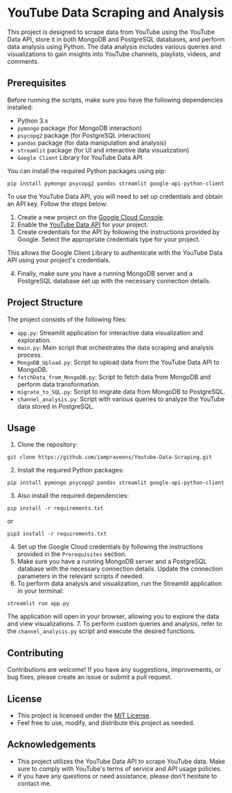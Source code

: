 # YouTube Data Scraping and Analysis

This project is designed to scrape data from YouTube using the YouTube Data API, store it in both MongoDB and PostgreSQL databases, and perform data analysis using Python. The data analysis includes various queries and visualizations to gain insights into YouTube channels, playlists, videos, and comments.

## Prerequisites

Before running the scripts, make sure you have the following dependencies installed:

- Python 3.x
- `pymongo` package (for MongoDB interaction)
- `psycopg2` package (for PostgreSQL interaction)
- `pandas` package (for data manipulation and analysis)
- `streamlit` package (for UI and interactive data visualization)
- `Google Client` Library for YouTube Data API

You can install the required Python packages using pip:
```
pip install pymongo psycopg2 pandas streamlit google-api-python-client
```

To use the YouTube Data API, you will need to set up credentials and obtain an API key. Follow the steps below:

1. Create a new project on the [Google Cloud Console](https://console.cloud.google.com/).
2. Enable the [YouTube Data API](https://console.cloud.google.com/apis/library) for your project.
3. Create credentials for the API by following the instructions provided by Google. Select the appropriate credentials type for your project.

This allows the Google Client Library to authenticate with the YouTube Data API using your project's credentials.

4. Finally, make sure you have a running MongoDB server and a PostgreSQL database set up with the necessary connection details.

## Project Structure

The project consists of the following files:

- `app.py`: Streamlit application for interactive data visualization and exploration.
- `main.py`: Main script that orchestrates the data scraping and analysis process.
- `MongoDB_Upload.py`: Script to upload data from the YouTube Data API to MongoDB.
- `fetchData_from_MongoDB.py`: Script to fetch data from MongoDB and perform data transformation.
- `migrate_to_SQL.py`: Script to migrate data from MongoDB to PostgreSQL.
- `channel_analysis.py`: Script with various queries to analyze the YouTube data stored in PostgreSQL.

## Usage

1. Clone the repository:
```
git clone https://github.com/iampraveens/Youtube-Data-Scraping.git
```
2. Install the required Python packages:
```
pip install pymongo psycopg2 pandas streamlit google-api-python-client
```
3. Also install the required dependencies:
```
pip install -r requirements.txt
```
   or

```
pip3 install -r requirements.txt
```
4. Set up the Google Cloud credentials by following the instructions provided in the `Prerequisites` section.
5. Make sure you have a running MongoDB server and a PostgreSQL database with the necessary connection details. Update the connection parameters in the relevant scripts if needed.
6. To perform data analysis and visualization, run the Streamlit application in your terminal:

```
streamlit run app.py
```
The application will open in your browser, allowing you to explore the data and view visualizations.
7. To perform custom queries and analysis, refer to the `channel_analysis.py` script and execute the desired functions.

## Contributing

Contributions are welcome! If you have any suggestions, improvements, or bug fixes, please create an issue or submit a pull request.

## License

- This project is licensed under the [MIT License](LICENSE).
- Feel free to use, modify, and distribute this project as needed.

## Acknowledgements

- This project utilizes the YouTube Data API to scrape YouTube data. Make sure to comply with YouTube's terms of service and API usage policies.
- If you have any questions or need assistance, please don't hesitate to contact me.

